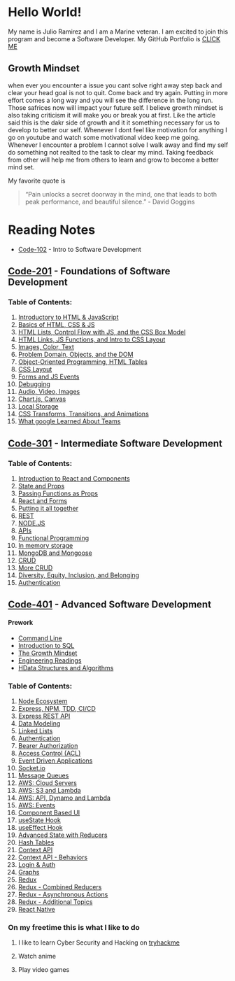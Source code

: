 # Hello World!

My name is Julio Ramirez and I am a Marine veteran. I am excited to join this program and become a Software Developer. My GitHub Portfolio is [CLICK ME](https://github.com/rzvdev1)

## Growth Mindset

when ever you encounter a issue you cant solve right away step back and clear your head goal is not to quit. Come back and try again.
Putting in more effort comes a long way and you will see the difference in the long run. Those safrices now will impact your future self.
I believe growth mindset is also taking criticism it will make you or break you at first. Like the article said this is the dakr side of growth and it it something necessary for us to develop to better our self.
Whenever I dont feel like motivation for anything I go on youtube and watch some motivational video keep me going.
Whenever I encounter a problem I cannot solve I walk away and find my self do something not realted to the task to clear my mind.
Taking feedback from other will help me from others to learn and grow to become a better mind set.

My favorite quote is

> “Pain unlocks a secret doorway in the mind, one that leads to both peak performance, and beautiful silence.” - David Goggins

# Reading Notes

- [Code-102](https://rzvdev1.github.io/reading-notes/code-102/) - Intro to Software Development

## [Code-201](/code-201/) - Foundations of Software Development

### Table of Contents:

1. [Introductory to HTML & JavaScript](/code-201/class-01.md)
2. [Basics of HTML, CSS & JS](/code-201/reading-notes-2.md)
3. [HTML Lists, Control Flow with JS, and the CSS Box Model](/code-201/reading-notes-3.md)
4. [HTML Links, JS Functions, and Intro to CSS Layout](/code-201/reading-notes-4.md)
5. [Images, Color, Text](/code-201/reading-notes-5.md)
6. [Problem Domain, Objects, and the DOM](/code-102/reading-notes-6.md)
7. [Object-Oriented Programming, HTML Tables](/code-201/reading-notes-7.md)
8. [CSS Layout](/code-201/reading-notes-8.md)
9. [Forms and JS Events](code-201/reading-notes-9.md)
10. [Debugging](code-201/reading-notes-10.md)
11. [Audio, Video, Images](code-201/reading-notes-11.md)
12. [Chart.js, Canvas](/code-201/reading-notes-12.md)
13. [Local Storage](/code-201/reading-notes-13.md)
14. [CSS Transforms, Transitions, and Animations](/code-201/reading-notes-14.md)
15. [What google Learned About Teams](/code-201/reading-notes-15.md)

## [Code-301](https://rzvdev1.github.io/reading-notes/code-301/) - Intermediate Software Development

### Table of Contents:

1. [Introduction to React and Components](/code-301/reading-notes-1.md)
2. [State and Props](/code-301/reading-notes-2.md)
3. [Passing Functions as Props](/code-301/reading-notes-3.md)
4. [React and Forms](/code-301/reading-notes-4.md)
5. [Putting it all together](/code-301/reading-notes-5.md)
6. [REST](/code-301/reading-notes-6.md)
7. [NODE.JS](/code-301/reading-notes-7.md)
8. [APIs](/code-301/reading-notes-8.md)
9. [Functional Programming](/code-301/reading-notes-9.md)
10. [In memory storage](/code-301/reading-notes-10.md)
11. [MongoDB and Mongoose](/code-301/reading-notes-11.md)
12. [CRUD](/code-301/reading-notes-12.md)
13. [More CRUD](/code-301/reading-notes-13.md)
14. [Diversity, Equity, Inclusion, and Belonging](/code-301/reading-notes-14.md)
15. [Authentication](/code-301/reading-notes-15.md)

## [Code-401](https://rzvdev1.github.io/reading-notes/code-401/) - Advanced Software Development

#### Prework

- [Command Line](/code-401/prework.md)
- [Introduction to SQL](/code-401/prework-2.md)
- [The Growth Mindset](/code-401/prework-3.md)
- [Engineering Readings](/code-401/prework-4.md)
- [HData Structures and Algorithms](/code-401/prework-5.md)

### Table of Contents:

1. [Node Ecosystem](code-401/reading-notes-1.md)
2. [Express, NPM, TDD, CI/CD](code-401/reading-notes-2.md)
3. [Express REST API](code-401/reading-notes-3.md)
4. [Data Modeling](code-401/reading-notes-4.md)
5. [Linked Lists](code-401/reading-notes-5.md)
6. [Authentication](code-401/reading-notes-6.md)
7. [Bearer Authorization](code-401/reading-notes-7.md)
8. [Access Control (ACL)](code-401/reading-notes-8.md)
9. [Event Driven Applications](code-401/reading-notes-11.md)
10. [Socket.io](code-401/reading-notes-12.md)
11. [Message Queues](code-401/reading-notes-13.md)
12. [AWS: Cloud Servers](code-401/reading-notes-16.md)
13. [AWS: S3 and Lambda](code-401/reading-notes-17.md)
14. [AWS: API, Dynamo and Lambda](code-401/reading-notes-18.md)
15. [AWS: Events](code-401/reading-notes-19.md)
16. [Component Based UI](code-401/reading-notes-20.md)
17. [useState Hook](code-401/reading-notes-21.md)
18. [useEffect Hook](code-401/reading-notes-22.md)
19. [Advanced State with Reducers](code-401/reading-notes-23.md)
20. [Hash Tables](code-401/reading-notes-24.md)
21. [Context API](code-401/reading-notes-25.md)
22. [Context API - Behaviors](code-401/reading-notes-26.md)
23. [Login & Auth](code-401/reading-notes-27.md)
24. [Graphs](code-401/reading-notes-28.md)
25. [Redux](code-401/reading-notes-29.md)
26. [Redux - Combined Reducers](code-401/reading-notes-30.md)
27. [Redux - Asynchronous Actions](code-401/reading-notes-31.md)
28. [Redux - Additional Topics](code-401/reading-notes-32.md)
29. [React Native](code-401/reading-notes-33.md)

### On my freetime this is what I like to do

1. I like to learn Cyber Security and Hacking on [tryhackme](https://tryhackme.com/)

2. Watch anime

3. Play video games
